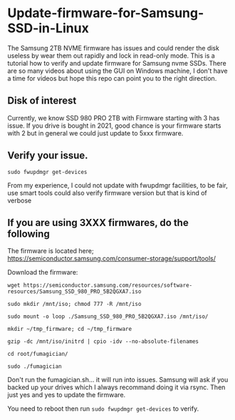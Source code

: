 # Update-firmware-for-Samsung-SSD-in-Linux
The Samsung 2TB NVME firmware has issues and could render the disk useless by wear them out rapidly and lock in read-only mode. This is a tutorial how to verify and update firmware for Samsung nvme SSDs. There are so many videos about using the GUI on Windows machine, I don't have a time for videos but hope this repo can point you to the right direction.

## Disk of interest
Currently, we know SSD 980 PRO 2TB with Firmware starting with 3 has issue. If you drive is bought in 2021, good chance is your firmware starts with 2 but in general we could just update to 5xxx firmware.

## Verify your issue.
`sudo fwupdmgr get-devices`

From my experience, I could not update with fwupdmgr facilities, to be fair, use smart tools could also verify firmware version but that is kind of verbose

## If you are using 3XXX firmwares, do the following
The firmware is located here; https://semiconductor.samsung.com/consumer-storage/support/tools/

Download the firmware:

`wget https://semiconductor.samsung.com/resources/software-resources/Samsung_SSD_980_PRO_5B2QGXA7.iso`

`sudo mkdir /mnt/iso; chmod 777 -R /mnt/iso`

`sudo mount -o loop ./Samsung_SSD_980_PRO_5B2QGXA7.iso /mnt/iso/`

`mkdir ~/tmp_firmware; cd ~/tmp_firmware`

`gzip -dc /mnt/iso/initrd | cpio -idv --no-absolute-filenames`

`cd root/fumagician/`

`sudo ./fumagician`

Don't run the fumagician.sh... it will run into issues.
Samsung will ask if you backed up your drives which I always recommand doing it via rsync.
Then just yes and yes to update the firmware.

You need to reboot then run `sudo fwupdmgr get-devices` to verify.
